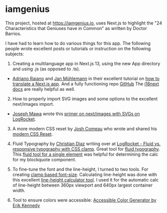 # iamgenius

This project, hosted at https://iamgenius.io, uses Next.js to highlight the "24 Characteristics that Geniuses have in Common" as written by Doctor Barrios.

I have had to learn how to do various things for this app. The following people wrote excellent posts or tutorials or instruction on the following subjects:

1. Creating a multilanguage app in Next.js 13, using the new App directory and using .js (as opposed to .ts).

- [Adriano Raiano](https://github.com/adrai) and [Jan Mühlemann](https://github.com/jamuhl) in their excellent tutorial on [how to translate a Next.js app](https://locize.com/blog/next-13-app-dir-i18n/). And a fully functioning repo [GitHub](https://github.com/i18next/next-13-app-dir-i18next-example/tree/main) The [i18next docs](https://www.i18next.com/) are really helpful as well.

2. How to properly import SVG images and some options to the excellent next/images import.

- [Joseph Mawa](https://github.com/nibble0101) wrote this [primer on next/images with SVGs on LogRocket](https://blog.logrocket.com/import-svgs-next-js-apps/).

3. A more modern CSS reset by [Josh Comeau](https://twitter.com/joshwcomeau) who wrote and shared his [modern CSS Reset](https://www.joshwcomeau.com/css/custom-css-reset/).

4. Fluid Typography by [Christian Diaz](https://www.itscrisdiaz.com/) writing over at [LogRocket - Fluid vs. responsive typography with CSS clamp](https://blog.logrocket.com/fluid-vs-responsive-typography-css-clamp/). Great tool for [fluid typography](https://www.fluid-type-scale.com/). This [fluid tool for a single element](https://min-max-calculator.9elements.com/) was helpful for determining the calc for my blockquote component.

5. To fine-tune the font and the line-height, I turned to two tools. For creating [clamp based font-size](https://clamp.font-size.app/). Calculating line-height was done with this excellent [line-height calculator tool](https://fluidtypography.com/#app-get-started). I used it for the automatic calc of line-height between 360px viewport and 640px largest container width.

6. Tool to ensure colors were accessible: [Accessible Color Generator by Erik Kennedy](https://www.learnui.design/tools/accessible-color-generator.html)
